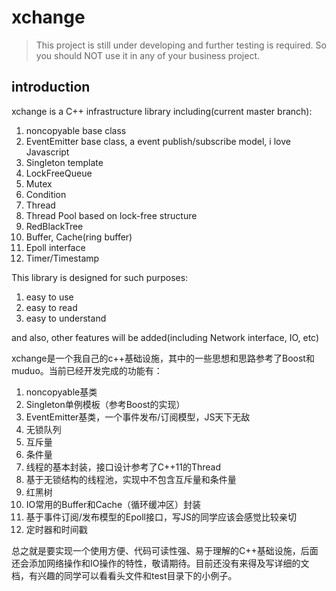 # xchange

> This project is still under developing and further testing is required. So you should NOT use it in any of your business project.

## introduction

xchange is a C++ infrastructure library including(current master branch):

1. noncopyable base class
2. EventEmitter base class, a event publish/subscribe model, i love Javascript
3. Singleton template
4. LockFreeQueue
5. Mutex
6. Condition
7. Thread
8. Thread Pool based on lock-free structure
9. RedBlackTree
10. Buffer, Cache(ring buffer)
11. Epoll interface
12. Timer/Timestamp

This library is designed for such purposes:

1. easy to use
2. easy to read
3. easy to understand

and also, other features will be added(including Network interface, IO, etc)

xchange是一个我自己的c++基础设施，其中的一些思想和思路参考了Boost和muduo。当前已经开发完成的功能有：

1. noncopyable基类
2. Singleton单例模板（参考Boost的实现）
3. EventEmitter基类，一个事件发布/订阅模型，JS天下无敌
4. 无锁队列
5. 互斥量
6. 条件量
7. 线程的基本封装，接口设计参考了C++11的Thread
8. 基于无锁结构的线程池，实现中不包含互斥量和条件量
9. 红黑树
10. IO常用的Buffer和Cache（循环缓冲区）封装
11. 基于事件订阅/发布模型的Epoll接口，写JS的同学应该会感觉比较亲切
12. 定时器和时间戳

总之就是要实现一个使用方便、代码可读性强、易于理解的C++基础设施，后面还会添加网络操作和IO操作的特性，敬请期待。目前还没有来得及写详细的文档，有兴趣的同学可以看看头文件和test目录下的小例子。
